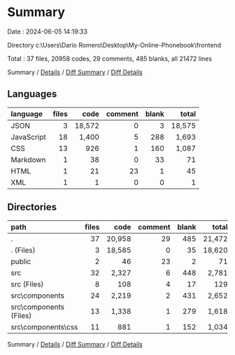 # Summary

Date : 2024-06-05 14:19:33

Directory c:\\Users\\Darío Romero\\Desktop\\My-Online-Phonebook\\frontend

Total : 37 files,  20958 codes, 29 comments, 485 blanks, all 21472 lines

Summary / [Details](details.md) / [Diff Summary](diff.md) / [Diff Details](diff-details.md)

## Languages
| language | files | code | comment | blank | total |
| :--- | ---: | ---: | ---: | ---: | ---: |
| JSON | 3 | 18,572 | 0 | 3 | 18,575 |
| JavaScript | 18 | 1,400 | 5 | 288 | 1,693 |
| CSS | 13 | 926 | 1 | 160 | 1,087 |
| Markdown | 1 | 38 | 0 | 33 | 71 |
| HTML | 1 | 21 | 23 | 1 | 45 |
| XML | 1 | 1 | 0 | 0 | 1 |

## Directories
| path | files | code | comment | blank | total |
| :--- | ---: | ---: | ---: | ---: | ---: |
| . | 37 | 20,958 | 29 | 485 | 21,472 |
| . (Files) | 3 | 18,585 | 0 | 35 | 18,620 |
| public | 2 | 46 | 23 | 2 | 71 |
| src | 32 | 2,327 | 6 | 448 | 2,781 |
| src (Files) | 8 | 108 | 4 | 17 | 129 |
| src\\components | 24 | 2,219 | 2 | 431 | 2,652 |
| src\\components (Files) | 13 | 1,338 | 1 | 279 | 1,618 |
| src\\components\\css | 11 | 881 | 1 | 152 | 1,034 |

Summary / [Details](details.md) / [Diff Summary](diff.md) / [Diff Details](diff-details.md)